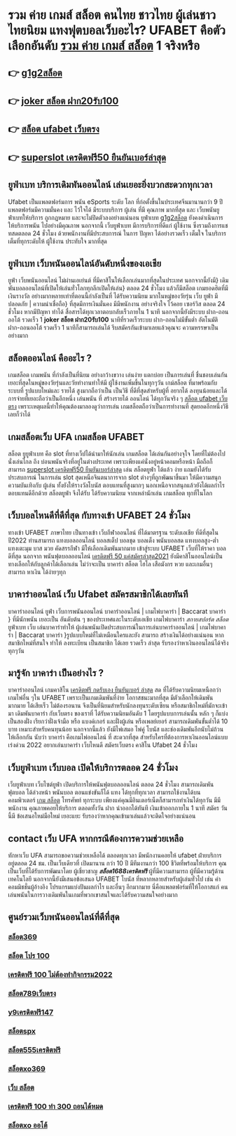 # รวม ค่าย เกมส์ สล็อต คนไทย ชาวไทย ผู้เล่นชาวไทยนิยม แทงฟุตบอลเว็บอะไร? UFABET คือตัวเลือกอันดับ [รวม ค่าย เกมส์ สล็อต](https://www.ufaeat.com/credit-free-50/) 1 จริงหรือ

## 👉 [g1g2สล็อต](https://www.ufaeat.com/credit-free-50/)
## 👉 [joker สล็อต ฝาก20รับ100](https://www.ufaeat.com/regis-ufabet-master-free/)
## 👉 [สล็อต ufabet เว็บตรง](https://www.ufaeat.com/ufabet-master-login/)
## 👉 [superslot เครดิตฟรี50 ยืนยันเบอร์ล่าสุด](https://www.ufaeat.com/)

## ยูฟ่าเบท บริการเดิมพันออนไลน์  เล่นเยอะยิ่งบวกสะดวกทุกเวลา

Ufabet เป็นแพลตฟอร์มการ พนัน eSports ระดับ โลก ที่ก่อตั้งขึ้นในประเทศจีนมานานกว่า 9 ปีแพลตฟอร์มมีความมั่นคง และ ไว้ใจได้ มีระบบบริการ ผู้เล่น ที่มี คุณภาพ  มากที่สุด และ เว็บพนันยูฟ่าเบทให้บริการ ถูกกฎหมาย และจะไม่ปิดตัวลงอย่างแน่นอน ยูฟ่าเบท [g1g2สล็อต](https://www.ufaeat.com/regis-ufabet-master-free/) ยังคงดำเนินการให้บริการพนัน ไปอย่างมีคุณภาพ นอกจากนี้ เว็บยูฟ่าเบท  มีการบริการที่ดีแก่ ผู้ใช้งาน ซึ่งรวมถึงการแชทสดตลอด 24 ชั่วโมง ด้วยพนักงานที่มีประสบการณ์ ในการ ปัญหา  ได้อย่างรวดเร็ว  เต็มใจ ในบริการเต็มที่ทุกระดับให้ ผู้ใช้งาน ประทับใจ มากที่สุด 

## ยูฟ่าเบท เว็บพนันออนไลน์อันดับหนึ่งของเอเชีย

 ยูฟ่า  เว็บพนันออนไลน์ ไม่ผ่านเอเย่นต์ ที่มีคาสิโนให้เลือกเล่นมากที่สุดในประเทศ นอกจากนี้ยังมี} เดิมพันบอลออนไลน์ที่เปิดให้เล่นทั่วโลกทุกลีกเปิดให้เล่น} ตลอด 24 ชั่วโมง  แล้วก็มีสล็อต  เกมยอดฮิตที่มีเงินรางวัล อย่างมากหลายเท่าที่ตอนนี้กำลังเป็นที่ ได้รับความนิยม มากในหมู่ของวัยรุ่น  เว็บ ยูฟ่า มีปลอดภัย | ความน่าเชื่อถือ} ที่สุดมีการเงินมั่นคง มีมีพนักงาน อย่างจริงใจ ไว้คอย เซอร์วิส  ตลอด 24 ชั่วโมง  หากมีปัญหา ทำได้  สื่อสารได้ทุกเวลาตอบกลับเร็วภายใน 1 นาที นอกจากนี้ยังมีระบบ ฝาก-ถอนออโต้ รวดเร็ว 1 **joker สล็อต ฝาก20รับ100** นาทีที่รวดเร็วระบบ ฝาก-ถอนไม่มีขั้นต่ำ อัตโนมัติ ฝาก-ถอนออโต้ รวดเร็ว 1 นาทีก็สามารถเล่นได้ รีบสมัครกันเข้ามาเลยแล้วคุณจะ ความหรรษาเป็นอย่างมาก



## สล็อตออนไลน์ คืออะไร ?

 เกมสล็อต เกมพนัน ที่กำลังเป็นที่นิยม อย่างกว้างขวาง  เล่นง่าย  แตกบ่อย  เป็นการเล่นที่ ชื่นชอบเล่นกัน เยอะที่สุดในหมู่ของวัยรุ่นและวัยทำงานทำให้มี ผู้ใช้งานเพิ่มขึ้นในทุกๆวัน  เกม์สล็อต ที่มาพร้อมกับระบบที่ รูปแบบใหม่และ รายได้ สูงมากถือว่าเป็น เป็นวิธี ที่ดีที่สุดสำหรับผู้ที่ อยากได้ ลงทุนน้อยและได้ การจ่ายที่เยอะถือว่าเป็นอีกหนึ่ง เล่นพนัน ที่ สร้างรายได้ ออนไลน์ ได้ทุกวันจริง ๆ [สล็อต ufabet เว็บตรง](https://www.ufaeat.com/) เพราะเหตุผลนี้ทำให้คุณต้องมาลองดูว่าการเล่น เกมสล็อตถือว่าเป็นการทำงานที่ สุดยอดอีกหนึ่งวิธีเลยก็ว่าได้

##  เกมสล็อตเว็บ UFA  เกมสล็อต  UFABET

สล็อต ยูยูฟ่าเบท  คือ  slot ที่ทางเว็ปได้นำมาให้นักเล่น เกมสล็อต ได้เล่นกันอย่างจุใจ โดยที่ไม่ต้องไปนั่งเล่นไกล ถึง บ่อนพนันจริงที่อยู่ในต่างประเทศ เพราะเพียงแค่นั่งอยู่หน้าคอมหรือหน้า มือถือก็สามารถ [superslot เครดิตฟรี50 ยืนยันเบอร์ล่าสุด](https://www.ufaeat.com/credit-free-50/) เล่น สล็อตยูฟ่า ได้แล้ว  ง่าย  แถมยังได้รับประสบการณ์ ในการเล่น slot สุดเหนือจินตนาการจาก slot ต่างๆที่ถูกพัฒนาขึ้นมา ให้มีความสนุก ความบันเทิงกับ ผู้เล่น  ทั้งยังให้รางวัลโบนัส ตอบแทนที่สูงมากๆ นอกเหนือจากสนุกแล้วยังได้ผลกำไรตอบแทนดีอีกด้วย  สล็อตยูฟ่า จึงได้รับ ได้รับความนิยม จากเหล่านักเล่น  เกมสล็อต ทุกที่ในโลก


##  เว็บบอลไหนดีที่ดีที่สุด  กับทางเข้า UFABET 24 ชั่วโมง

 ทางเข้า UFABET ภาษาไทย เป็นทางเข้า  เว็บกีฬาออนไลน์  ที่ได้มาตรฐาน ระดับเอเชีย ที่ดีที่สุดในปี2022 ท่านสามารถ แทงบอลออนไลน์ บอลสเต็ป บอลชุด บอลเต็ง พนันบอลสด แทงบอลสูง-ต่ำ แทงเตะมุม บาส มวย คัดสรรกีฬา มีให้เลือกเดิมพันมากมาย  เข้าสู่ระบบ UFABET เว็บที่ให้ราคา บอลดีที่สุด นอกจาก พนันฟุตบอลออนไลน์ [เครดิตฟรี 50 แค่สมัครล่าสุด2021](https://www.ufaeat.com/ทางเข้ายูฟ่าเบท-ufabet/) ยังมีคาสิโนออนไลน์เป็นทางเลือกให้กับลูกค้าได้เลือกเล่น ไม่ว่าจะเป็น บาคาร่า สล็อต ไฮโล เสือมังกร หวย และเกมอื่นๆ สามารถ หาเงิน ได้ง่ายๆทุก

## บาคาร่าออนไลน์   เว็บ Ufabet  สมัครสมาชิกได้เลยทันที

บาคาร่าออนไลน์   ยูฟ่า เว็บการพนันออนไลน์ บาคาร่าออนไลน์ | เกมไพ่บาคาร่า | Baccarat บาคาร่า } ที่มีนักพนัน  เยอะเป็น อันดับต้น ๆ ของประเทศและในระดับเอเชีย  เกมไพ่บาคาร่า  *สกายสปอร์ต สล็อต* ยูฟ่าเบท   เว็บ เล่นบาคาร่าทำให้ ผู้เล่นพนันเปิดประสบการณ์ในการเล่นบาคาร่าออนไลน์ | เกมไพ่บาคาร่า | Baccarat บาคาร่า }รูปแบบใหม่ที่ไม่เหมือนใครและยัง สามารถ สร้างเงินได้อย่างแน่นอน หาก สมาชิกใหม่ที่สนใจ   ทำให้ ลงทะเบียน เป็นสมาชิก ได้เลย รวดเร็ว   ล่าสุด  รับรองว่าหาเงินออนไลน์ได้จริงทุกๆวัน


## มารู้จัก  บาคาร่า เป็นอย่างไร ? 

บาคาร่าออนไลน์  เกมคาสิโน [เครดิตฟรี กดรับเอง ยืนยันเบอร์ ล่าสุด](https://www.ufaeat.com/) สด  ที่ได้รับความนิยมเหนือกว่าเกมไพ่อื่น ๆใน UFABET เพราะเป็นเกมเดิมพันที่ง่าย  โอกาสชนะมากที่สุด  มีตัวเลือกให้เดิมพันมากมาย ได้เสียเร็ว ไม่ต้องรอนาน จึงเป็นที่นิยมสำหรับนักลงทุนระดับเซียน หรือสมาชิกใหม่ที่มักจะเข้ามา  เดิมพันบาคาร่า  กับเว็บตรง ของเราที่   ได้รับความนิยมอันดับ 1  โดยรูปแบบการเล่นนั้น หลัก ๆ ก็แบ่งเป็นสองฝั่ง เรียกว่าฝั่งเจ้ามือ หรือ แบงค์เกอร์ และฝั่งผู้เล่น หรือเพลย์เยอร์ สามารถเดิมพันขั้นต่ำได้ 10 บาท เหมาะสำหรับคนทุนน้อย นอกจากนี้แล้ว ยังมีไพ่เสมอ ไพ่คู่ โบนัส และช่องเดิมพันอีกนับไม่ถ้วนให้เลือกกัน นับว่า บาคาร่า คือเกมไพ่ออนไลน์ ที่ สะดวกที่สุด  สำหรับใครที่ต้องการหาเงินออนไลน์แบบเร่งด่วน 2022 อยากเล่นบาคาร่า เว็บไหนดี  สมัครเว็บตรง คาสิโน Ufabet   24 ชั่วโมง


##  เว็บยูฟ่าเบท  เว็บบอล  เปิดให้บริการตลอด 24 ชั่วโมง

 เว็บยูฟ่าเบท เว็บไซต์ยูฟ่า เปิดบริการให้พนันฟุตบอลออนไลน์    ตลอด 24 ชั่วโมง  สามารถเดิมพันฟุตบอล  ได้ล่วงหน้า  พนันบอล  ตอนแข่งขันก็ได้  แทง ได้ทุกที่ทุกเวลา สามารถใช้งานได้บน คอมพิวเตอร์ [เกม สล็อต](https://www.ufaeat.com/regis-ufabet-master-free/) โทรศัพท์ ทุกระบบ เพียงแค่คุณมีอินเตอร์เน็ตก็สามารถทำเงินได้ทุกวัน มีมีพนักงาน คุณภาพคอยให้บริการ ตลอดทั้งวัน  ฝาก   นำออกได้ทันที  เงินเข้าออกภายใน 1 นาที สมัคร วันนี้มี ข้อเสนอใหม่มือใหม่  เยอะแยะ รับรองว่าหากคุณเข้ามาเล่นแล้วจะติดใจอย่างแน่นอน 


##  contact เว็บ UFA หากกรณีต้องการความช่วยเหลือ

 ทักหาเว็บ UFA สามารถขอความช่วยเหลือได้ ตลอดทุกเวลา มีพนักงานคอยให้  ufabet ฝ่ายบริการ อยู่ตลอด 24 ชม. เป็นเว็บเดียวที่ เปิดมานาน กว่า 10 ปี มีทีมงานกว่า 100 ชีวิตที่พร้อมให้บริการ คุณ เป็นเว็บที่ได้รับการพัฒนาโดย ผู้เชี่ยวชาญ ***สล็อต1688เครดิตฟรี*** ผู้ที่มีความสามารถ ผู้ที่มีความรู้ด้านเทคโนโลยี นอกจากนี้ยังมีเสนอข้อเสนอ UFABET โบนัส  ที่หลากหลายสำหรับผู้เล่นทั่วไป เช่น ค่าคอมมิชชั่นผู้อ้างอิง โปรแกรมแบ่งปันผลกำไร และอื่นๆ อีกมากมาย นี่คือแพลตฟอร์มที่ให้โอกาสแก่ คนเล่นพนันในการวางเดิมพันในเกมที่พวกเขาสนใจและได้รับความสนใจอย่างมาก

## ศูนย์รวมเว็บพนันออนไลน์ที่ดีที่สุด

### [สล็อต369](https://atom.io/themes/ทางเข้า%20ufabet%20ใหม่ล่าสุด%20ซอมบี้%20สล็อต%20008%20สล็อต%20สมัครฟรี%20ฟรีเครดิต%20100%)
### [สล็อต โปร 100](https://atom.io/themes/ทางเข้า%20ufabet%20ใหม่ล่าสุด%20wm%20casino%20เครดิตฟรี%20008%20สล็อต%20สมัครฟรี%20ฟรีเครดิต%20100%)
### [เครดิตฟรี 100 ไม่ต้องทำกิจกรรม2022](https://atom.io/themes/ทางเข้า%20ufabet%20ใหม่ล่าสุด%20สมัคร%20ufabet%20เว็บตรง%20เครดิตฟรี%20008%20สล็อต%20สมัครฟรี%20ฟรีเครดิต%20100%)
### [สล็อต789เว็บตรง](https://atom.io/themes/ทางเข้า%20ufabet%20ใหม่ล่าสุด%20dg%20grand%20เครดิตฟรี%20008%20สล็อต%20สมัครฟรี%20ฟรีเครดิต%20100%)
### [y9เครดิตฟรี147](https://atom.io/themes/ทางเข้า%20ufabet%20ใหม่ล่าสุด%20สล็อต%20xo%20เว็บตรงไม่ผ่านเอเย่นต์%202021%20008%20สล็อต%20สมัครฟรี%20ฟรีเครดิต%20100%)
### [สล็อตspx](https://atom.io/themes/ทางเข้า%20ufabet%20ใหม่ล่าสุด%20เว็บ%20ตรง%20ไม่%20ผ่าน%20เอเย่นต์%20สล็อต%20008%20สล็อต%20สมัครฟรี%20ฟรีเครดิต%20100%)
### [สล็อต555เครดิตฟรี](https://atom.io/themes/ทางเข้า%20ufabet%20ใหม่ล่าสุด%20joker%20สล็อต777%20008%20สล็อต%20สมัครฟรี%20ฟรีเครดิต%20100%)
### [สล็อตxo369](https://atom.io/themes/ทางเข้า%20ufabet%20ใหม่ล่าสุด%20super%20slot%20เครดิตฟรี%2050%20บาท%20008%20สล็อต%20สมัครฟรี%20ฟรีเครดิต%20100%)
### [เว็บ สล็อต](https://atom.io/themes/ทางเข้า%20ufabet%20ใหม่ล่าสุด%20สล็อต%20777%20เว็บตรง%20008%20สล็อต%20สมัครฟรี%20ฟรีเครดิต%20100%)
### [เครดิตฟรี 100 ทำ 300 ถอนได้หมด](https://atom.io/themes/ทางเข้า%20ufabet%20ใหม่ล่าสุด%20สล็อต%2099%20racha%20008%20สล็อต%20สมัครฟรี%20ฟรีเครดิต%20100%)
### [สล็อตxo ออโต้](https://atom.io/themes/ทางเข้า%20ufabet%20ใหม่ล่าสุด%20noname%20สล็อต%20เครดิตฟรี%20008%20สล็อต%20สมัครฟรี%20ฟรีเครดิต%20100%)